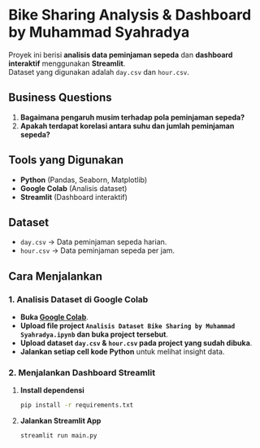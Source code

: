# Bike Sharing Analysis & Dashboard by Muhammad Syahradya

Proyek ini berisi **analisis data peminjaman sepeda** dan **dashboard interaktif** menggunakan **Streamlit**.  
Dataset yang digunakan adalah `day.csv` dan `hour.csv`.

## Business Questions
1. **Bagaimana pengaruh musim terhadap pola peminjaman sepeda?**
2. **Apakah terdapat korelasi antara suhu dan jumlah peminjaman sepeda?**

## Tools yang Digunakan
- **Python** (Pandas, Seaborn, Matplotlib)
- **Google Colab** (Analisis dataset)
- **Streamlit** (Dashboard interaktif)

## Dataset
- `day.csv` → Data peminjaman sepeda harian.
- `hour.csv` → Data peminjaman sepeda per jam.

## Cara Menjalankan
### **1. Analisis Dataset di Google Colab**
- **Buka [Google Colab](https://colab.research.google.com/)**.
- **Upload file project `Analisis Dataset Bike Sharing by Muhammad Syahradya.ipynb` dan buka project tersebut**.
- **Upload dataset `day.csv` & `hour.csv` pada project yang sudah dibuka**.
- **Jalankan setiap cell kode Python** untuk melihat insight data.

### **2. Menjalankan Dashboard Streamlit**
1. **Install dependensi**  
   ```bash
   pip install -r requirements.txt
2. **Jalankan Streamlit App**
   ```bash
   streamlit run main.py
